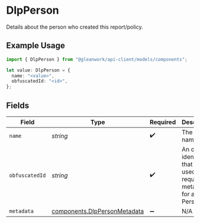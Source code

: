 # DlpPerson

Details about the person who created this report/policy.

## Example Usage

```typescript
import { DlpPerson } from "@gleanwork/api-client/models/components";

let value: DlpPerson = {
  name: "<value>",
  obfuscatedId: "<id>",
};
```

## Fields

| Field                                                                        | Type                                                                         | Required                                                                     | Description                                                                  |
| ---------------------------------------------------------------------------- | ---------------------------------------------------------------------------- | ---------------------------------------------------------------------------- | ---------------------------------------------------------------------------- |
| `name`                                                                       | *string*                                                                     | :heavy_check_mark:                                                           | The display name.                                                            |
| `obfuscatedId`                                                               | *string*                                                                     | :heavy_check_mark:                                                           | An opaque identifier that can be used to request metadata for a Person.      |
| `metadata`                                                                   | [components.DlpPersonMetadata](../../models/components/dlppersonmetadata.md) | :heavy_minus_sign:                                                           | N/A                                                                          |